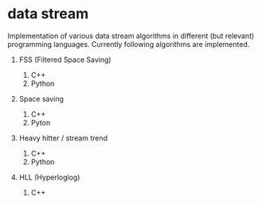 # data stream

Implementation of various data stream algorithms in different (but relevant) programming languages.
Currently following algorithms are implemented.

1. FSS (Filtered Space Saving)
    1. C++
    2. Python

2. Space saving
    1. C++
    2. Pyton
    
3. Heavy hitter / stream trend
    1.  C++
    2. Python

4. HLL (Hyperloglog)
	1. C++


